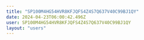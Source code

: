 ```yaml
---
title: "SP100M4HG54HVR8KFJQFS4Z4S7Q637V40C99BJ1QY"
date: 2024-04-23T06:00:42.496Z
user: SP100M4HG54HVR8KFJQFS4Z4S7Q637V40C99BJ1QY
layout: "users"
---
```

    